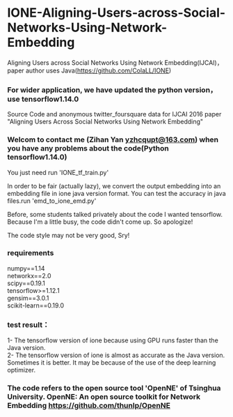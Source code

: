 # IONE-Aligning-Users-across-Social-Networks-Using-Network-Embedding
Aligning Users across Social Networks Using Network Embedding(IJCAI)，paper author uses Java(https://github.com/ColaLL/IONE)   
### For wider application, we have updated the python version，use tensorflow1.14.0  

Source Code and anonymous twitter_foursquare data for IJCAI 2016 paper "Aligning Users Across Social Networks Using Network Embedding"    

### Welcom to contact me (Zihan Yan yzhcqupt@163.com) when you have any problems about the code(Python tensorflow1.14.0)  


You just need run 'IONE_tf_train.py'    

In order to be fair (actually lazy), we convert the output embedding into an embedding file in ione java version format. You can test the accuracy in java files.run 'emd_to_ione_emd.py'  


Before, some students talked privately about the code I wanted tensorflow. Because I'm a little busy, the code didn't come up. So apologize!  

The code style may not be very good, Sry!   
### requirements    
numpy==1.14  
networkx==2.0  
scipy==0.19.1  
tensorflow>=1.12.1  
gensim==3.0.1  
scikit-learn==0.19.0  
### test result：  
   1- The tensorflow version of ione because using GPU runs faster than the Java version.  
   2- The tensorflow version of ione is almost as accurate as the Java version. Sometimes it is better. It may be because of the use of the deep learning optimizer.  
   
### The code  refers to the open source tool 'OpenNE' of Tsinghua University.  OpenNE: An open source toolkit for Network Embedding           https://github.com/thunlp/OpenNE  


   
   






